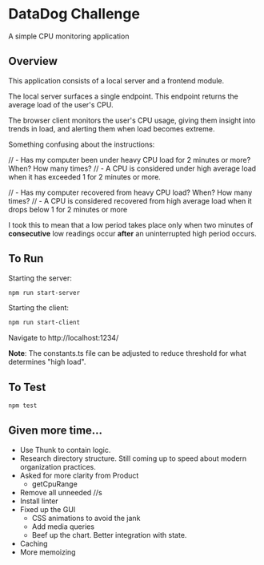 # DataDog Challenge
A simple CPU monitoring application

## Overview

This application consists of a local server and a frontend module.

The local server surfaces a single endpoint.  This endpoint returns the average load of the user's CPU.

The browser client monitors the user's CPU usage, giving them insight into trends in load, and alerting them when load becomes extreme.


Something confusing about the instructions:

// - Has my computer been under heavy CPU load for 2 minutes or more? When? How many times?
// - A CPU is considered under high average load when it has exceeded 1 for 2 minutes or more.

// - Has my computer recovered from heavy CPU load? When? How many times?
// - A CPU is considered recovered from high average load when it drops below 1 for 2 minutes or more

I took this to mean that a low period takes place only when two minutes of **consecutive** low readings occur **after** an uninterrupted high period occurs.  

## To Run
Starting the server:
```bash
npm run start-server
```

Starting the client:
```bash
npm run start-client
```

Navigate to http://localhost:1234/

__Note__: The constants.ts file can be adjusted to reduce threshold for what determines "high load".  

## To Test
```bash
npm test
```

## Given more time...

* Use Thunk to contain logic.
* Research directory structure.  Still coming up to speed about modern organization practices.
* Asked for more clarity from Product
    * getCpuRange
* Remove all unneeded //s
* Install linter
* Fixed up the GUI
    * CSS animations to avoid the jank
    * Add media queries
    * Beef up the chart. Better integration with state. 
* Caching
* More memoizing
